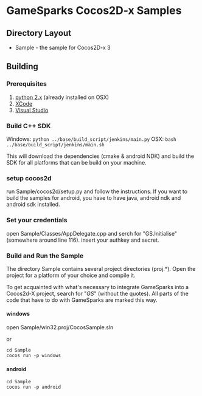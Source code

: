 # GameSparks Cocos2D-x Samples

## Directory Layout
* Sample - the sample for Cocos2D-x 3

## Building

### Prerequisites
1. [python 2.x](https://www.python.org/downloads/) (already installed on OSX)
2. [XCode](https://developer.apple.com/xcode/downloads/)
3. [Visual Studio](http://www.visualstudio.com/downloads/download-visual-studio-vs.aspx)

### Build C++ SDK

Windows: ```python ../base/build_script/jenkins/main.py```
OSX: ```bash ../base/build_script/jenkins/main.sh```

This will download the dependencies (cmake & android NDK) and build the SDK for all platforms
that can be build on your machine.

### setup cocos2d

run Sample/cocos2d/setup.py and follow the instructions.
If you want to build the samples for android, you have to have java, android ndk and android sdk installed.

### Set your credentials

open Sample/Classes/AppDelegate.cpp and serch for "GS.Initialise" (somewhere around line 116). insert your authkey and secret.

### Build and Run the Sample

The directory Sample contains several project directories (proj.*). Open the
project for a platform of your choice and compile it.

To get acquainted with what's necessary to integrate GameSparks into a Cocos2d-X project,
search for "*GS*" (without the quotes). All parts of the code that have to do with GameSparks
are marked this way.

#### windows

open Sample/win32.proj/CocosSample.sln

or

```
cd Sample
cocos run -p windows
```

#### android

```
cd Sample
cocos run -p android
```
